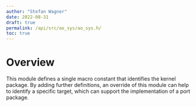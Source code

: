 ```yaml
---
author: "Stefan Wagner"
date: 2022-08-31
draft: true
permalink: /api/src/ao_sys/ao_sys.h/
toc: true
---
```


# Overview

This module defines a single macro constant that identifies the kernel package. By adding further definitions, an override of this module can help to identify a specific target, which can support the implementation of a port package.

